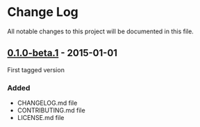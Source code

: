 # Change Log
All notable changes to this project will be documented in this file.


## [0.1.0-beta.1](https://github.com/AsgardCms/Dashboard/releases/tag/0.1.0-beta.1) - 2015-01-01

First tagged version

### Added
- CHANGELOG.md file
- CONTRIBUTING.md file
- LICENSE.md file
